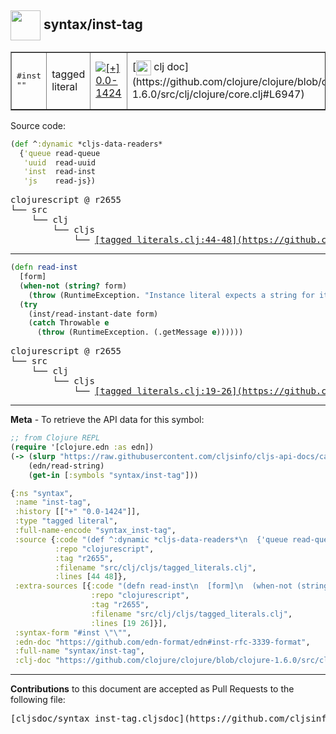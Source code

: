 ## <img width="48px" valign="middle" src="http://i.imgur.com/Hi20huC.png"> syntax/inst-tag

 <table border="1">
<tr>
<td><samp>#inst ""</samp></td>
<td>tagged literal</td>
<td><a href="https://github.com/cljsinfo/cljs-api-docs/tree/0.0-1424"><img valign="middle" alt="[+] 0.0-1424" src="https://img.shields.io/badge/+-0.0--1424-lightgrey.svg"></a> </td>
<td>
[<img height="24px" valign="middle" src="http://i.imgur.com/1GjPKvB.png"> clj doc](https://github.com/clojure/clojure/blob/clojure-1.6.0/src/clj/clojure/core.clj#L6947)
</td>
<td>
[<img height="24px" valign="middle" src="http://i.imgur.com/I8uNXHv.png"> edn doc](https://github.com/edn-format/edn#inst-rfc-3339-format)
</td>
</tr>
</table>






Source code:

```clj
(def ^:dynamic *cljs-data-readers*
  {'queue read-queue
   'uuid  read-uuid
   'inst  read-inst
   'js    read-js})
```

 <pre>
clojurescript @ r2655
└── src
    └── clj
        └── cljs
            └── <ins>[tagged_literals.clj:44-48](https://github.com/clojure/clojurescript/blob/r2655/src/clj/cljs/tagged_literals.clj#L44-L48)</ins>
</pre>


---

```clj
(defn read-inst
  [form]
  (when-not (string? form)
    (throw (RuntimeException. "Instance literal expects a string for its timestamp.")))
  (try
    (inst/read-instant-date form)
    (catch Throwable e
      (throw (RuntimeException. (.getMessage e))))))
```

 <pre>
clojurescript @ r2655
└── src
    └── clj
        └── cljs
            └── <ins>[tagged_literals.clj:19-26](https://github.com/clojure/clojurescript/blob/r2655/src/clj/cljs/tagged_literals.clj#L19-L26)</ins>
</pre>

---

__Meta__ - To retrieve the API data for this symbol:

```clj
;; from Clojure REPL
(require '[clojure.edn :as edn])
(-> (slurp "https://raw.githubusercontent.com/cljsinfo/cljs-api-docs/catalog/cljs-api.edn")
    (edn/read-string)
    (get-in [:symbols "syntax/inst-tag"]))
```

```clj
{:ns "syntax",
 :name "inst-tag",
 :history [["+" "0.0-1424"]],
 :type "tagged literal",
 :full-name-encode "syntax_inst-tag",
 :source {:code "(def ^:dynamic *cljs-data-readers*\n  {'queue read-queue\n   'uuid  read-uuid\n   'inst  read-inst\n   'js    read-js})",
          :repo "clojurescript",
          :tag "r2655",
          :filename "src/clj/cljs/tagged_literals.clj",
          :lines [44 48]},
 :extra-sources [{:code "(defn read-inst\n  [form]\n  (when-not (string? form)\n    (throw (RuntimeException. \"Instance literal expects a string for its timestamp.\")))\n  (try\n    (inst/read-instant-date form)\n    (catch Throwable e\n      (throw (RuntimeException. (.getMessage e))))))",
                  :repo "clojurescript",
                  :tag "r2655",
                  :filename "src/clj/cljs/tagged_literals.clj",
                  :lines [19 26]}],
 :syntax-form "#inst \"\"",
 :edn-doc "https://github.com/edn-format/edn#inst-rfc-3339-format",
 :full-name "syntax/inst-tag",
 :clj-doc "https://github.com/clojure/clojure/blob/clojure-1.6.0/src/clj/clojure/core.clj#L6947"}

```

---

__Contributions__ to this document are accepted as Pull Requests to the following file:

 <pre>
[cljsdoc/syntax_inst-tag.cljsdoc](https://github.com/cljsinfo/cljs-api-docs/blob/master/cljsdoc/syntax_inst-tag.cljsdoc)
</pre>


